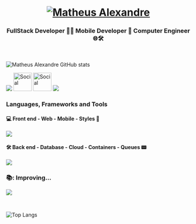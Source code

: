 <h1 align="center">
  <a href="https://git.io/typing-svg">
   <img src="https://readme-typing-svg.herokuapp.com?font=Righteous&pause=500&color=B24392&size=35&center=true&vCenter=true&random=false&width=435&lines=Hi+you+all+!+%F0%9F%91%8B+;+I'm+Matheus+Alexandre!" alt="Matheus Alexandre" /> </a>
</h1>

<h3 align="center">FullStack Developer 👨‍💻 Mobile Developer 📱 Computer Engineer 🌐🛠️</h3>
</br>

![Matheus Alexandre GitHub stats](https://github-readme-stats.vercel.app/api?username=MatheusABA&show_icons=true&theme=synthwave&rank_icon=github&ring_color=ca58ed&hide=prs,issues)

![](https://skills.syvixor.com/api/icons?i=linux,ubuntu,git)
<a href="https://gitlab.com/MatheusABA"><img src="https://skills.syvixor.com/api/icons?i=gitlab" alt="Social" width="50" heigth="50"></a>
<a href="https://www.linkedin.com/in/matheus-alexandre-b69ab3224"><img src="https://skills.syvixor.com/api/icons?i=linkedin" width="50" height="50" alt="Social" ></a>
<a href="mailto:matheus.alencar02199@gmail.com"><img src="https://skills.syvixor.com/api/icons?i=gmail"></a>

<h3> Languages, Frameworks and Tools  </h3>

<h4> 💻 Front end - Web - Mobile - Styles 📱 </h4>

![](https://skills.syvixor.com/api/icons?i=javascript,typescript,html,css3,reactjs,reactnative,expo,vite,nextjs,tailwindcss,materialui&perline=6)

<h4> 🛠️ Back end - Database - Cloud - Containers - Queues 📟</h4>

![](https://skills.syvixor.com/api/icons?i=nestjs,expressjs,nodejs,java,spring,python,postgresql,mongodb,supabase,firebase,googlecloud,amazonwebservices,docker,rabbitmq,rest,websocket&perline=6)

### 📚: Improving... 

![](https://skills.syvixor.com/api/icons?i=golang,graphql,redis,kubernetes,terraform,kafka&perline=6)

<br>

![Top Langs](https://github-readme-stats.vercel.app/api/top-langs/?username=MatheusABA&theme=vision-friendly-dark&layout=compact&langs_count=20&hide=objective-c,kotlin,swift,cmake,c,shell,cs,dart)

